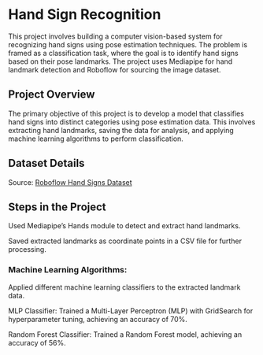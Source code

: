 # Hand Sign Recognition 

This project involves building a computer vision-based system for recognizing hand signs using pose estimation techniques. The problem is framed as a classification 
task, where the goal is to identify hand signs based on their pose landmarks. The project uses Mediapipe for hand landmark detection and Roboflow for sourcing the 
image dataset.

## Project Overview

The primary objective of this project is to develop a model that classifies hand signs into distinct categories using pose estimation data. This involves extracting 
hand landmarks, saving the data for analysis, and applying machine learning algorithms to perform classification.

##  Dataset Details
Source: [Roboflow Hand Signs Dataset]()

## Steps in the Project

Used Mediapipe’s Hands module to detect and extract hand landmarks.

Saved extracted landmarks as coordinate points in a CSV file for further processing.

### Machine Learning Algorithms:

Applied different machine learning classifiers to the extracted landmark data.

MLP Classifier: Trained a Multi-Layer Perceptron (MLP) with GridSearch for hyperparameter tuning, achieving an accuracy of 70%.

Random Forest Classifier: Trained a Random Forest model, achieving an accuracy of 56%.
